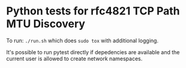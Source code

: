 # Python tests for rfc4821 TCP Path MTU Discovery

To run: `./run.sh` which does `sudo tox` with additional logging.

It's possible to run pytest directly if depedencies are available and the
current user is allowed to create network namespaces.
